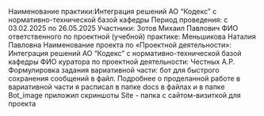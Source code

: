 Наименование практики:Интеграция решений АО “Кодекс” с нормативно-технической базой кафедры 
Период проведения: с 03.02.2025 по 26.05.2025 Участники: Зотов Михаил Павлович ФИО ответственного по проектной (учебной) практике: Меньшикова Наталия Павловна Наименование проекта по «Проектной деятельности»: Интеграция решений АО “Кодекс” с нормативно-технической базой кафедры ФИО куратора по проектной деятельности: Честных А.Р. Формулировка задания вариативной части: бот для быстрого сохранения сообщений в файл. Подробнее о проделанной работе в вариативной части я расписал в папке docs в файлах и в папке Bot_image приложил скриншоты
Site - папка с сайтом-визиткой для проекта
